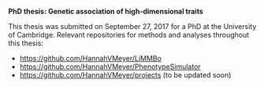 **PhD thesis: Genetic association of high-dimensional traits**

This thesis was submitted on September 27, 2017 for a PhD at the University of Cambridge. 
Relevant repositories for methods and analyses throughout this thesis:
* https://github.com/HannahVMeyer/LiMMBo
* https://github.com/HannahVMeyer/PhenotypeSimulator
* https://github.com/HannahVMeyer/projects (to be updated soon)
